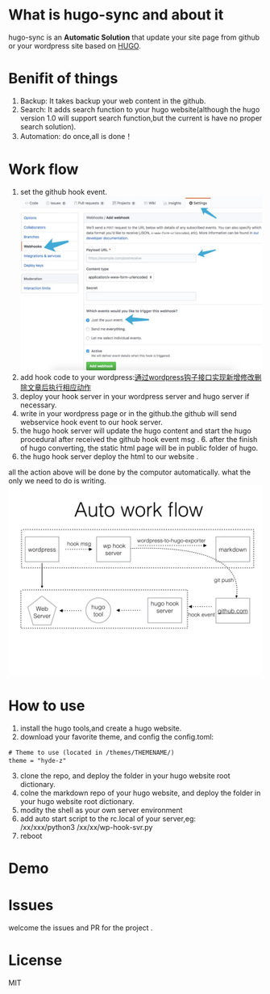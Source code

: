 # What is hugo-sync and about it
hugo-sync is an **Automatic Solution** that update your site page from github or your wordpress site based on [HUGO](https://gohugo.io).

# Benifit of things
1. Backup: It takes backup your web content in the github.
2. Search: It adds search function to your hugo website(although the hugo version 1.0 will support search function,but the current is have no proper search solution).
3. Automation: do once,all is done！

# Work flow 
1. set the github hook event.  
![git hook event](https://raw.githubusercontent.com/hiproz/pub-res/master/git-hook-event.jpg)  
2. add hook code to your wordpress:[通过wordpress钩子接口实现新增修改删除文章后执行相应动作](https://wp.goodmemory.cc/%E9%80%9A%E8%BF%87wordpress%E9%92%A9%E5%AD%90%E6%8E%A5%E5%8F%A3%E5%AE%9E%E7%8E%B0%E6%96%B0%E5%A2%9E%E4%BF%AE%E6%94%B9%E5%88%A0%E9%99%A4%E6%96%87%E7%AB%A0%E5%90%8E%E6%89%A7%E8%A1%8C%E7%9B%B8%E5%BA%94/)
3. deploy your hook server in your wordpress server and hugo server if necessary.
4. write in your wordpress page or in the github.the github will send webservice hook event to our hook server.  
5. the hugo hook server will update the hugo content and start the hugo procedural after received the github hook event msg . 6. after the finish of hugo converting, the static html page will be in public folder of hugo.  
7. the hugo hook server deploy the html to our website .  

all the action above will be done by the computor automatically.  what the only we need to do is writing.  
![hugo-sync work flow](https://raw.githubusercontent.com/hiproz/pub-res/master/hugo-sync.jpeg)

# How to use
1. install the hugo tools,and create a hugo website.  
2. download your favorite theme, and config the config.toml: 
```
# Theme to use (located in /themes/THEMENAME/)    
theme = "hyde-z"
```
3. clone the repo, and deploy the folder in your hugo website root dictionary.  
4. colne the markdown repo of your hugo website, and deploy the folder in your hugo website root dictionary. 
5. modity the shell as your own server environment  
6. add auto start script to the rc.local of your server,eg:  
    /xx/xxx/python3 /xx/xx/wp-hook-svr.py 
7. reboot

# Demo

# Issues
welcome the issues and PR for the project .

# License
MIT

